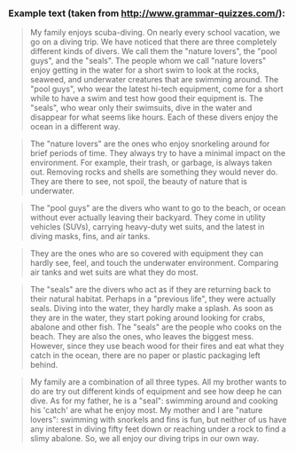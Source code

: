 ### Example text (taken from http://www.grammar-quizzes.com/):

> My family enjoys scuba-diving. On nearly every school vacation, we go on a diving trip. We have noticed that there are three completely different kinds of divers. We call them the "nature lovers", the "pool guys", and the "seals". The people whom we call "nature lovers" enjoy getting in the water for a short swim to look at the rocks, seaweed, and underwater creatures that are swimming around. The "pool guys", who wear the latest hi-tech equipment, come for a short while to have a swim and test how good their equipment is. The "seals", who wear only their swimsuits, dive in the water and disappear for what seems like hours. Each of these divers enjoy the ocean in a different way.

> The "nature lovers" are the ones who enjoy snorkeling around for brief periods of time. They always try to have a minimal impact on the environment. For example, their trash, or garbage, is always taken out. Removing rocks and shells are something they would never do. They are there to see, not spoil, the beauty of nature that is underwater.

> The "pool guys" are the divers who want to go to the beach, or ocean without ever actually leaving their backyard. They come in utility vehicles (SUVs), carrying heavy-duty wet suits, and the latest in diving masks, fins, and air tanks.

> They are the ones who are so covered with equipment they can hardly see, feel, and touch the underwater environment.  Comparing air tanks and wet suits are what they do most.

> The "seals" are the divers who act as if they are returning back to their natural habitat. Perhaps in a "previous life", they were actually seals. Diving into the water, they hardly make a splash. As soon as they are in the water, they start poking around looking for crabs, abalone and other fish. The "seals" are the people who cooks on the beach. They are also the ones, who leaves the biggest mess. However, since they use beach wood for their fires and eat what they catch in the ocean, there are no paper or plastic packaging left behind.

> My family are a combination of all three types. All my brother wants to do are try out different kinds of equipment and see how deep he can dive. As for my father, he is a "seal": swimming around and cooking his 'catch' are what he enjoy most. My mother and I are "nature lovers": swimming with snorkels and fins is fun, but neither of us have any interest in diving fifty feet down or reaching under a rock to find a slimy abalone. So, we all enjoy our diving trips in our own way.

